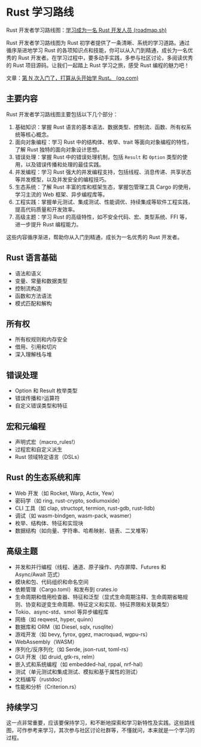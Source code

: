 # Rust 学习路线

Rust 开发者学习路线图：[学习成为一名 Rust 开发人员 (roadmap.sh)](https://roadmap.sh/rust)

Rust 开发者学习路线图为 Rust 初学者提供了一条清晰、系统的学习道路。通过循序渐进地学习 Rust 的各项知识点和技能，你可以从入门到精通，成长为一名优秀的 Rust 开发者。在学习过程中，要多动手实践，多参与社区讨论，多阅读优秀的 Rust 项目源码。让我们一起踏上 Rust 学习之旅，感受 Rust 编程的魅力吧！

文章：[第 N 次入门了，打算从头开始学 Rust。 (qq.com)](https://mp.weixin.qq.com/s?__biz=MzUyODgxNzM0Nw==&mid=2247485392&idx=1&sn=c97ad911e795de6f2325c1f12951a14d&chksm=fb0464f2139fee870600bb58239d6851fd5725ea16d94c5009e564bf990eac33fe9dcb2c15ef&scene=132&exptype=timeline_recommend_article_extendread_samebiz&show_related_article=1&subscene=0&scene=132#wechat_redirect)

## **主要内容**

Rust 开发者学习路线图主要包括以下几个部分：

1. 基础知识：掌握 Rust 语言的基本语法、数据类型、控制流、函数、所有权系统等核心概念。
2. 面向对象编程：学习 Rust 中的结构体、枚举、trait 等面向对象编程的特性，了解 Rust 独特的面向对象设计思想。
3. 错误处理：掌握 Rust 中的错误处理机制，包括 `Result` 和 `Option` 类型的使用，以及错误传播和处理的最佳实践。
4. 并发编程：学习 Rust 强大的并发编程支持，包括线程、消息传递、共享状态等并发模型，以及并发安全的编程技巧。
5. 生态系统：了解 Rust 丰富的库和框架生态，掌握包管理工具 Cargo 的使用，学习主流的 Web 框架、异步编程库等。
6. 工程实践：掌握单元测试、集成测试、性能调优、持续集成等软件工程实践，提高代码质量和开发效率。
7. 高级主题：学习 Rust 的高级特性，如不安全代码、宏、类型系统、FFI 等，进一步提升 Rust 编程能力。

这些内容循序渐进，帮助你从入门到精通，成长为一名优秀的 Rust 开发者。

## Rust 语言基础

- 语法和语义
- 变量、常量和数据类型
- 控制流构造
- 函数和方法语法
- 模式匹配和解构

## 所有权

- 所有权规则和内存安全
- 借用、引用和切片
- 深入理解栈与堆

## 错误处理

- Option 和 Result 枚举类型
- 错误传播和`?`运算符
- 自定义错误类型和特征

## 宏和元编程

- 声明式宏（macro_rules!）
- 过程宏和自定义派生
- Rust 领域特定语言（DSLs）

## Rust 的生态系统和库

- Web 开发（如 Rocket, Warp, Actix, Yew）
- 密码学（如 ring, rust-crypto, sodiumoxide）
- CLI 工具（如 clap, structopt, termion, rust-gdb, rust-lldb)
- 调试（如 wasm-bindgen, wasm-pack, wasmer）
- 枚举、结构体、特征和实现块
- 数据结构（如向量、字符串、哈希映射、链表、二叉堆等）

## 高级主题

- 并发和并行编程（线程、通道、原子操作、内存屏障、Futures 和 Async/Await 范式）
- 模块和包、代码组织和命名空间
- 依赖管理（Cargo.toml）和发布到 crates.io
- 生命周期和借用检查器、特征和泛型（显式生命周期注释、生命周期省略规则、协变和逆变生命周期、特征定义和实现、特征界限和关联类型）
- Tokio、async-std、smol 等异步编程库
- 网络（如 reqwest, hyper, quinn）
- 数据库和 ORM（如 Diesel, sqlx, rusqlite）
- 游戏开发（如 bevy, fyrox, ggez, macroquad, wgpu-rs）
- WebAssembly（WASM）
- 序列化/反序列化（如 Serde, json-rust, toml-rs）
- GUI 开发（如 druid, gtk-rs, relm）
- 嵌入式和系统编程（如 embedded-hal, rppal, nrf-hal）
- 测试（单元测试和集成测试、模拟和基于属性的测试）
- 文档编写（rustdoc）
- 性能和分析（Criterion.rs）

## 持续学习

这一点非常重要，应该要保持学习，和不断地探索和学习新特性及实践。这些路线图，可作参考来学习，其次参与社区讨论社群等，不懂就问，本来就是一个学习的过程。
